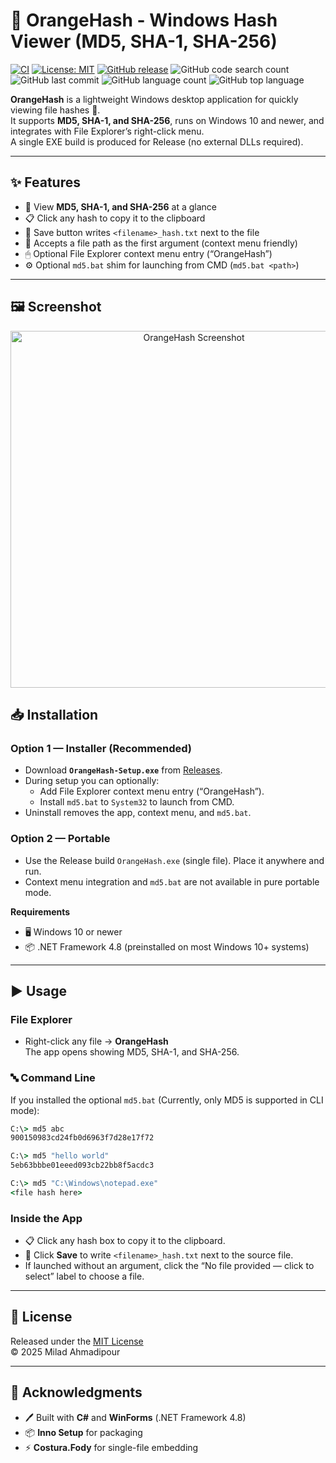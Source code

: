# 🍊 OrangeHash - Windows Hash Viewer (MD5, SHA-1, SHA-256)

[![CI](https://github.com/xcodz/md5-bat/actions/workflows/ci.yml/badge.svg)](https://github.com/xcodz/md5-bat/actions)
[![License: MIT](https://img.shields.io/badge/License-MIT-blue.svg)](./LICENSE)
[![GitHub release](https://img.shields.io/github/v/release/xcodz/md5-bat.svg)](https://github.com/xcodz/md5-bat/releases)
<img alt="GitHub code search count" src="https://img.shields.io/github/search?query=OrangeHash">
<img alt="GitHub last commit" src="https://img.shields.io/github/last-commit/xcodz/OrangeHash">
<img alt="GitHub language count" src="https://img.shields.io/github/languages/count/xcodz/OrangeHash">
<img alt="GitHub top language" src="https://img.shields.io/github/languages/top/xcodz/OrangeHash">

**OrangeHash** is a lightweight Windows desktop application for quickly viewing file hashes 🎯.  
It supports **MD5, SHA-1, and SHA-256**, runs on Windows 10 and newer, and integrates with File Explorer’s right-click menu.  
A single EXE build is produced for Release (no external DLLs required).

---

## ✨ Features
- 🔑 View **MD5, SHA-1, and SHA-256** at a glance
- 📋 Click any hash to copy it to the clipboard
- 💾 Save button writes `<filename>_hash.txt` next to the file
- 📂 Accepts a file path as the first argument (context menu friendly)
- 🖱 Optional File Explorer context menu entry (“OrangeHash”)
- ⚙️ Optional `md5.bat` shim for launching from CMD (`md5.bat <path>`)

---

## 🖼 Screenshot

<p align="center">
  <img src="https://github.com/xcodz/md5-bat/blob/main/docs/screenshot.png" alt="OrangeHash Screenshot" width="571"/>
</p>


## 📥 Installation

### Option 1 — Installer (Recommended)
- Download **`OrangeHash-Setup.exe`** from [Releases](https://github.com/xcodz/md5-bat/releases).
- During setup you can optionally:
  - Add File Explorer context menu entry (“OrangeHash”).
  - Install `md5.bat` to `System32` to launch from CMD.
- Uninstall removes the app, context menu, and `md5.bat`.

### Option 2 — Portable
- Use the Release build `OrangeHash.exe` (single file). Place it anywhere and run.
- Context menu integration and `md5.bat` are not available in pure portable mode.

**Requirements**
- 🖥 Windows 10 or newer  
- 📦 .NET Framework 4.8 (preinstalled on most Windows 10+ systems)

---

## ▶️ Usage

### File Explorer
- Right-click any file → **OrangeHash**  
  The app opens showing MD5, SHA-1, and SHA-256.

### 🔤 Command Line
If you installed the optional `md5.bat` 
(Currently, only MD5 is supported in CLI mode):

```bat
C:\> md5 abc
900150983cd24fb0d6963f7d28e17f72

C:\> md5 "hello world"
5eb63bbbe01eeed093cb22bb8f5acdc3

C:\> md5 "C:\Windows\notepad.exe"
<file hash here>
```

### Inside the App
- 📋 Click any hash box to copy it to the clipboard.
- 💾 Click **Save** to write `<filename>_hash.txt` next to the source file.
- If launched without an argument, click the “No file provided — click to select” label to choose a file.

---

## 📜 License
Released under the [MIT License](./LICENSE)  
© 2025 Milad Ahmadipour

---

## 🙏 Acknowledgments
- 🖊 Built with **C#** and **WinForms** (.NET Framework 4.8)  
- 📦 **Inno Setup** for packaging  
- ⚡ **Costura.Fody** for single-file embedding  
